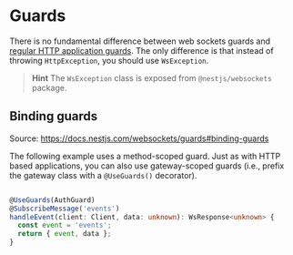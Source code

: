 # Guards

There is no fundamental difference between web sockets guards and [regular HTTP application guards](https://docs.nestjs.com/guards). The only difference is that instead of throwing `HttpException`, you should use `WsException`.

> **Hint** The `WsException` class is exposed from `@nestjs/websockets` package.

## Binding guards

Source: <https://docs.nestjs.com/websockets/guards#binding-guards>

The following example uses a method-scoped guard. Just as with HTTP based applications, you can also use gateway-scoped guards (i.e., prefix the gateway class with a `@UseGuards()` decorator).

```typescript

@UseGuards(AuthGuard)
@SubscribeMessage('events')
handleEvent(client: Client, data: unknown): WsResponse<unknown> {
  const event = 'events';
  return { event, data };
}
```
